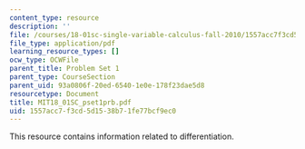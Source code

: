 ```yaml
---
content_type: resource
description: ''
file: /courses/18-01sc-single-variable-calculus-fall-2010/1557acc7f3cd5d1538b71fe77bcf9ec0_MIT18_01SC_pset1prb.pdf
file_type: application/pdf
learning_resource_types: []
ocw_type: OCWFile
parent_title: Problem Set 1
parent_type: CourseSection
parent_uid: 93a0806f-20ed-6540-1e0e-178f23dae5d8
resourcetype: Document
title: MIT18_01SC_pset1prb.pdf
uid: 1557acc7-f3cd-5d15-38b7-1fe77bcf9ec0
---
```

This resource contains information related to differentiation. 

